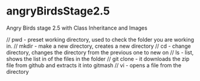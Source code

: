 # angryBirdsStage2.5
Angry Birds stage 2.5 with Class Inheritance and Images

// pwd - preset working directory, used to check the folder you are working in.
// mkdir - make a new directory, creates a new directory 
// cd - change directory, changes the directory from the previous one to new on
// ls - list, shows the list in of the files in the folder
// git clone - it downloads the zip file from github and extracts it into gitmash
// vi - opens a file from the directory
